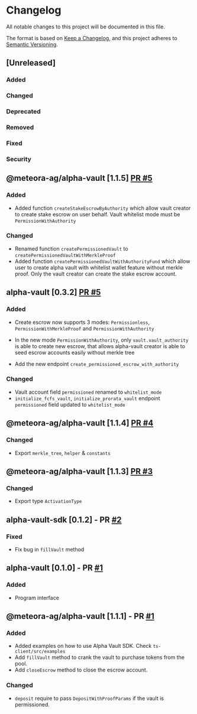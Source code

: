 # Changelog

All notable changes to this project will be documented in this file.

The format is based on [Keep a Changelog](https://keepachangelog.com/en/1.0.0/),
and this project adheres to [Semantic Versioning](https://semver.org/spec/v2.0.0.html).

## [Unreleased]

### Added

### Changed

### Deprecated

### Removed

### Fixed

### Security

## @meteora-ag/alpha-vault [1.1.5] [PR #5](https://github.com/MeteoraAg/alpha-vault-sdk/pull/5)

### Added

- Added function `createStakeEscrowByAuthority` which allow vault creator to create stake escrow on user behalf. Vault whitelist mode must be `PermissionWithAuthority`

### Changed

- Renamed function `createPermissionedVault` to `createPermissionedVaultWithMerkleProof`
- Added function `createPermissionedVaultWithAuthorityFund` which allow user to create alpha vault with whitelist wallet feature without merkle proof. Only the vault creator can create the stake escrow account.

## alpha-vault [0.3.2] [PR #5](https://github.com/MeteoraAg/alpha-vault-sdk/pull/5)

### Added

- Create escrow now supports 3 modes: `Permissionless`, `PermissionWithMerkleProof` and `PermissionWithAuthority`

- In the new mode `PermissionWithAuthority`, only `vault.vault_authority` is able to create new escrow, that allows alpha-vault creator is able to seed escrow accounts easily without merkle tree

- Add the new endpoint `create_permissioned_escrow_with_authority`

### Changed

- Vault account field `permissioned` renamed to `whitelist_mode`
- `initialize_fcfs_vault`, `initialize_prorata_vault` endpoint `permissioned` field updated to `whitelist_mode`

## @meteora-ag/alpha-vault [1.1.4] [PR #4](https://github.com/MeteoraAg/alpha-vault-sdk/pull/4)

### Changed

- Export `merkle_tree`, `helper` & `constants`

## @meteora-ag/alpha-vault [1.1.3] [PR #3](https://github.com/MeteoraAg/alpha-vault-sdk/pull/3)

### Changed

- Export type `ActivationType`

## alpha-vault-sdk [0.1.2] - PR [#2](https://github.com/MeteoraAg/alpha-vault-sdk/pull/2)

### Fixed

- Fix bug in `fillVault` method

## alpha-vault [0.1.0] - PR [#1](https://github.com/MeteoraAg/alpha-vault-sdk/pull/1)

### Added

- Program interface

## @meteora-ag/alpha-vault [1.1.1] - PR [#1](https://github.com/MeteoraAg/alpha-vault-sdk/pull/1)

### Added

- Added examples on how to use Alpha Vault SDK. Check `ts-client/src/examples`
- Add `fillVault` method to crank the vault to purchase tokens from the pool.
- Add `closeEscrow` method to close the escrow account.

### Changed

- `deposit` require to pass `DepositWithProofParams` if the vault is permissioned.
